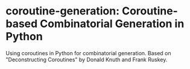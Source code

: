 coroutine-generation: Coroutine-based Combinatorial Generation in Python
========================================================================

Using coroutines in Python for combinatorial generation. Based on
"Deconstructing Coroutines" by Donald Knuth and Frank Ruskey.

